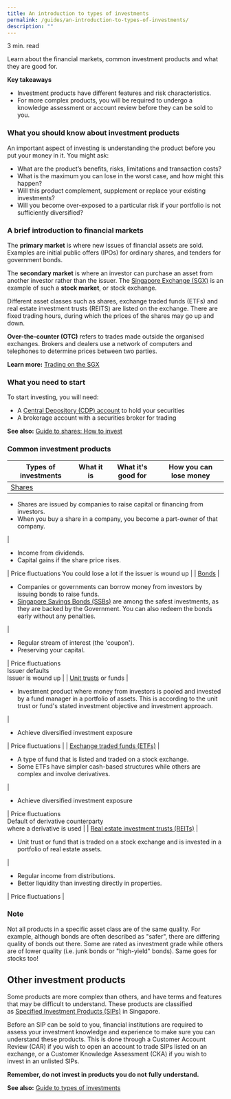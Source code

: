 ```yaml
---
title: An introduction to types of investment​s
permalink: /guides/an-introduction-to-types-of-investments/
description: ""
---
```

3 min. read

Learn about the financial markets, common investment products and what they are good for.

**Key takeaways**

*   Investment products have different features and risk characteristics.
*   For more complex products, you will be required to undergo a knowledge assessment or account review before they can be sold to you.

### What you should know about investment products

An important aspect of investing is understanding the product before you put your money in it. You might ask:

*   What are the product’s benefits, risks, limitations and transaction costs?
*   What is the maximum you can lose in the worst case, and how might this happen?
*   Will this product complement, supplement or replace your existing investments?
*   Will you become over-exposed to a particular risk if your portfolio is not sufficiently diversified?

### A brief introduction to financial markets

The **primary market** is where new issues of financial assets are sold. Examples are initial public offers (IPOs) for ordinary shares, and tenders for government bonds.

The **secondary market** is where an investor can purchase an asset from another investor rather than the issuer. The [Singapore Exchange (SGX)](https://www.sgx.com/) is an example of such a **stock market**, or stock exchange.

Different asset classes such as shares, exchange traded funds (ETFs) and real estate investment trusts (REITS) are listed on the exchange. There are fixed trading hours, during which the prices of the shares may go up and down.

**Over-the-counter (OTC)** refers to trades made outside the organised exchanges. Brokers and dealers use a network of computers and telephones to determine prices between two parties.

**Learn more:** [Trading on the SGX](https://www.sgx.com/beginners-guide-investing)

### What you need to start

To start investing, you will need:

*   A [Central Depository (CDP) account](https://www1.cdp.sgx.com/sgx-cdp-web/login) to hold your securities
*   A brokerage account with a securities broker for trading

**See also:** [Guide to shares: How to invest](/guides/guide-to-shares-how-to-invest)

### Common investment products

| Types of investments | What it is | What it's good for | How you can lose money |
| --- | --- | --- | --- |
| [Shares](https://www.moneysense.gov.sg/articles/2018/10/guide-to-shares-what-you-need-to-know-before-you-invest) | 
*   Shares are issued by companies to raise capital or financing from investors.
*   When you buy a share in a company, you become a part-owner of that company.

 | 

*   Income from dividends.
*   Capital gains if the share price rises.

 | Price fluctuations You could lose a lot if the issuer is wound up |
| [Bonds](https://www.moneysense.gov.sg/articles/2018/10/understanding-bonds) | 

*   Companies or governments can borrow money from investors by issuing bonds to raise funds.
*   [Singapore Savings Bonds (SSBs)](https://www.mas.gov.sg/bonds-and-bills/Singapore-Savings-Bonds) are among the safest investments, as they are backed by the Government. You can also redeem the bonds early without any penalties.

 | 

*   Regular stream of interest (the 'coupon').
*   Preserving your capital.

 | Price fluctuations  
Issuer defaults  
Issuer is wound up |
| [Unit trusts](https://www.moneysense.gov.sg/articles/2018/10/understanding-unit-trusts) or funds | 

*   Investment product where money from investors is pooled and invested by a fund manager in a portfolio of assets. This is according to the unit trust or fund's stated investment objective and investment approach.

 | 

*   Achieve diversified investment exposure

 | Price fluctuations |
| [Exchange traded funds (ETFs)](https://www.moneysense.gov.sg/articles/2018/10/guide-to-etfs-understanding-exchange-traded-funds) | 

*   A type of fund that is listed and traded on a stock exchange.
*   Some ETFs have simpler cash-based structures while others are complex and involve derivatives.

 | 

*   Achieve diversified investment exposure

 | Price fluctuations  
Default of derivative counterparty  
where a derivative is used |
| [Real estate investment trusts (REITs)](https://www.moneysense.gov.sg/articles/2018/10/understanding-real-estate-investment-trusts-reits) | 

*   Unit trust or fund that is traded on a stock exchange and is invested in a portfolio of real estate assets.

 | 

*   Regular income from distributions.
*   Better liquidity than investing directly in properties.

 | Price fluctuations |

### Note

Not all products in a specific asset class are of the same quality. For example, although bonds are often described as "safer", there are differing quality of bonds out there. Some are rated as investment grade while others are of lower quality (i.e. junk bonds or "high-yield" bonds). Same goes for stocks too!

Other investment products
-------------------------

Some products are more complex than others, and have terms and features that may be difficult to understand. These products are classified as [Specified Investment Products (SIPs)](https://www.moneysense.gov.sg/articles/2018/11/understanding-specified-investment-products-sips) in Singapore.

Before an SIP can be sold to you, financial institutions are required to assess your investment knowledge and experience to make sure you can understand these products. This is done through a Customer Account Review (CAR) if you wish to open an account to trade SIPs listed on an exchange, or a Customer Knowledge Assessment (CKA) if you wish to invest in an unlisted SIPs.

**Remember, do not invest in products you do not** **fully understand.**

**See also:** [Guide to types of investments](https://www.moneysense.gov.sg/starter-packs/guide-to-types-of-investments)